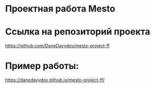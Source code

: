 # Проектная работа Mesto

# Ссылка на репозиторий проекта
https://github.com/DaneDavydov/mesto-project-ff

# Пример работы:
https://danedavydov.github.io/mesto-project-ff/